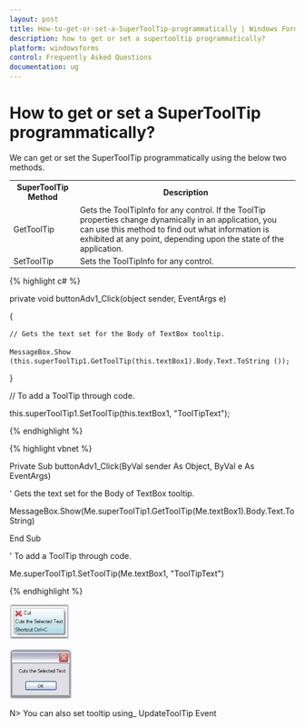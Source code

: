 ```yaml
---
layout: post
title: How-to-get-or-set-a-SuperToolTip-programmatically | Windows Forms | Syncfusion
description: how to get or set a supertooltip programmatically?
platform: windowsforms
control: Frequently Asked Questions
documentation: ug
---
```


# How to get or set a SuperToolTip programmatically?

We can get or set the SuperToolTip programmatically using the below two methods.


<table>
<tr>
<th>
SuperToolTip Method</th><th>
Description</th></tr>
<tr>
<td>
GetToolTip</td><td>
Gets the ToolTipInfo for any control. If the ToolTip properties change dynamically in an application, you can use this method to find out what information is exhibited at any point, depending upon the state of the application. </td></tr>
<tr>
<td>
SetToolTip</td><td>
Sets the ToolTipInfo for any control.</td></tr>
</table>

{% highlight c# %}

private void buttonAdv1_Click(object sender, EventArgs e) 

{ 

    // Gets the text set for the Body of TextBox tooltip. 

    MessageBox.Show (this.superToolTip1.GetToolTip(this.textBox1).Body.Text.ToString ()); 

}  

// To add a ToolTip through code. 

this.superToolTip1.SetToolTip(this.textBox1, "ToolTipText"); 

{% endhighlight  %}

{% highlight vbnet %}

Private Sub buttonAdv1_Click(ByVal sender As Object, ByVal e As EventArgs) 

  ' Gets the text set for the Body of TextBox tooltip. 

MessageBox.Show(Me.superToolTip1.GetToolTip(Me.textBox1).Body.Text.ToString) 

End Sub  

' To add a ToolTip through code. 

Me.superToolTip1.SetToolTip(Me.textBox1, "ToolTipText")

{% endhighlight  %}

![](How-to-get-or-set-a-SuperToolTip-programmatically_images/How-to-get-or-set-a-SuperToolTip-programmatically_img1.jpeg)

![](How-to-get-or-set-a-SuperToolTip-programmatically_images/How-to-get-or-set-a-SuperToolTip-programmatically_img2.jpeg)


N> You can also set tooltip using_ UpdateToolTip Event

